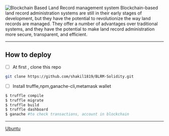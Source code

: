 ![Blockchain Based Land Record management system](https://www.pwc.com/us/en/industries/financial-services/images/2022-blockchain-graphic-update-how-blockchain%20works.png)
Blockchain-based land record administration systems are still in their early stages of development, but they have the potential to revolutionize the way land records are managed. They offer a number of advantages over traditional systems, and they have the potential to make land record administration more secure, transparent, and efficient.

----------------------------------------------------------------
## How to deploy
- [ ] At first , clone this repo
```bash
git clone https://github.com/shakil1819/BLRM-Solidity.git
```
- [ ] Install truffle,npm,ganache-cli,metamask wallet 
```bash
$ truffle compile
$ truffle migrate
$ truffle build
$ truffle dashboard
$ ganache #to check transactions, account in blockchain

```
---------------------------------------------------------------
[Ubuntu](https://abhibvp003.medium.com/how-to-install-and-execute-truffle-on-an-ubuntu-16-04-7d0ff6458c9b)
